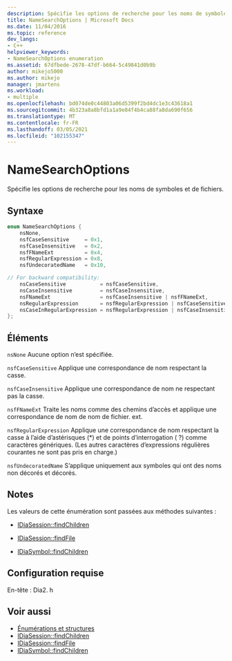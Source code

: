 ```yaml
---
description: Spécifie les options de recherche pour les noms de symboles et de fichiers.
title: NameSearchOptions | Microsoft Docs
ms.date: 11/04/2016
ms.topic: reference
dev_langs:
- C++
helpviewer_keywords:
- NameSearchOptions enumeration
ms.assetid: 67dfbede-2678-47df-b664-5c49841d0b9b
author: mikejo5000
ms.author: mikejo
manager: jmartens
ms.workload:
- multiple
ms.openlocfilehash: bd074de0c44803a06d5399f2bd4dc1e3c43618a1
ms.sourcegitcommit: 4b323a8a8bfd1a1a9e84f4b4ca88fa8da690f656
ms.translationtype: MT
ms.contentlocale: fr-FR
ms.lasthandoff: 03/05/2021
ms.locfileid: "102155347"
---
```

# <a name="namesearchoptions"></a>NameSearchOptions
Spécifie les options de recherche pour les noms de symboles et de fichiers.

## <a name="syntax"></a>Syntaxe

```C++
enum NameSearchOptions {
    nsNone,
    nsfCaseSensitive     = 0x1,
    nsfCaseInsensitive   = 0x2,
    nsfFNameExt          = 0x4,
    nsfRegularExpression = 0x8,
    nsfUndecoratedName   = 0x10,

// For backward compatibility:
    nsCaseSensitive           = nsfCaseSensitive,
    nsCaseInsensitive         = nsfCaseInsensitive,
    nsFNameExt                = nsfCaseInsensitive | nsfFNameExt,
    nsRegularExpression       = nsfRegularExpression | nsfCaseSensitive,
    nsCaseInRegularExpression = nsfRegularExpression | nsfCaseInsensitive
};
```

## <a name="elements"></a>Éléments
`nsNone` Aucune option n’est spécifiée.

`nsfCaseSensitive` Applique une correspondance de nom respectant la casse.

`nsfCaseInsensitive` Applique une correspondance de nom ne respectant pas la casse.

`nsfFNameExt` Traite les noms comme des chemins d’accès et applique une correspondance de nom de nom de fichier. ext.

`nsfRegularExpression` Applique une correspondance de nom respectant la casse à l’aide d’astérisques (*) et de points d’interrogation ( ?) comme caractères génériques. (Les autres caractères d’expressions régulières courantes ne sont pas pris en charge.)

`nsfUndecoratedName` S’applique uniquement aux symboles qui ont des noms non décorés et décorés.

## <a name="remarks"></a>Notes
Les valeurs de cette énumération sont passées aux méthodes suivantes :

- [IDiaSession::findChildren](../../debugger/debug-interface-access/idiasession-findchildren.md)

- [IDiaSession::findFile](../../debugger/debug-interface-access/idiasession-findfile.md)

- [IDiaSymbol::findChildren](../../debugger/debug-interface-access/idiasymbol-findchildren.md)

## <a name="requirements"></a>Configuration requise
En-tête : Dia2. h

## <a name="see-also"></a>Voir aussi
- [Énumérations et structures](../../debugger/debug-interface-access/enumerations-and-structures.md)
- [IDiaSession::findChildren](../../debugger/debug-interface-access/idiasession-findchildren.md)
- [IDiaSession::findFile](../../debugger/debug-interface-access/idiasession-findfile.md)
- [IDiaSymbol::findChildren](../../debugger/debug-interface-access/idiasymbol-findchildren.md)
